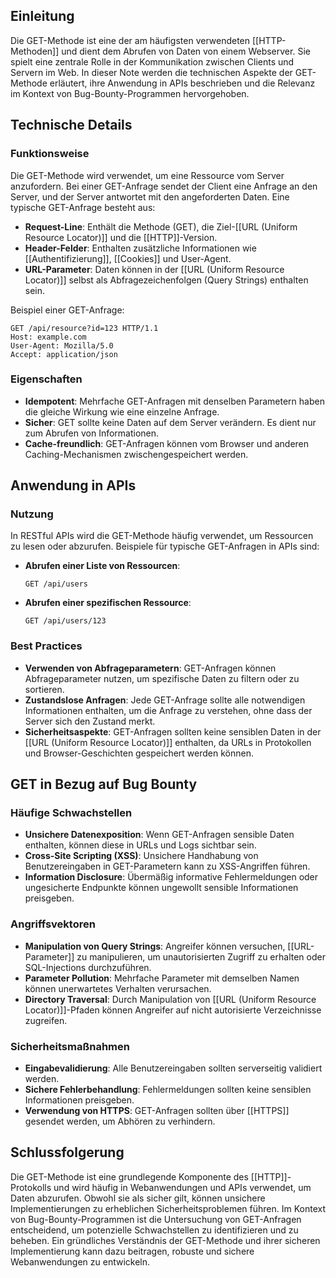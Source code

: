 
## Einleitung

Die GET-Methode ist eine der am häufigsten verwendeten [[HTTP-Methoden]] und dient dem Abrufen von Daten von einem Webserver. Sie spielt eine zentrale Rolle in der Kommunikation zwischen Clients und Servern im Web. In dieser Note werden die technischen Aspekte der GET-Methode erläutert, ihre Anwendung in APIs beschrieben und die Relevanz im Kontext von Bug-Bounty-Programmen hervorgehoben.

## Technische Details

### Funktionsweise

Die GET-Methode wird verwendet, um eine Ressource vom Server anzufordern. Bei einer GET-Anfrage sendet der Client eine Anfrage an den Server, und der Server antwortet mit den angeforderten Daten. Eine typische GET-Anfrage besteht aus:

- **Request-Line**: Enthält die Methode (GET), die Ziel-[[URL (Uniform Resource Locator)]] und die [[HTTP]]-Version.
- **Header-Felder**: Enthalten zusätzliche Informationen wie [[Authentifizierung]], [[Cookies]] und User-Agent.
- **URL-Parameter**: Daten können in der [[URL (Uniform Resource Locator)]] selbst als Abfragezeichenfolgen (Query Strings) enthalten sein.

Beispiel einer GET-Anfrage:
```
GET /api/resource?id=123 HTTP/1.1
Host: example.com
User-Agent: Mozilla/5.0
Accept: application/json
```

### Eigenschaften

- **Idempotent**: Mehrfache GET-Anfragen mit denselben Parametern haben die gleiche Wirkung wie eine einzelne Anfrage.
- **Sicher**: GET sollte keine Daten auf dem Server verändern. Es dient nur zum Abrufen von Informationen.
- **Cache-freundlich**: GET-Anfragen können vom Browser und anderen Caching-Mechanismen zwischengespeichert werden.

## Anwendung in APIs

### Nutzung

In RESTful APIs wird die GET-Methode häufig verwendet, um Ressourcen zu lesen oder abzurufen. Beispiele für typische GET-Anfragen in APIs sind:

- **Abrufen einer Liste von Ressourcen**: 
  ```
  GET /api/users
  ```
- **Abrufen einer spezifischen Ressource**:
  ```
  GET /api/users/123
  ```

### Best Practices

- **Verwenden von Abfrageparametern**: GET-Anfragen können Abfrageparameter nutzen, um spezifische Daten zu filtern oder zu sortieren.
- **Zustandslose Anfragen**: Jede GET-Anfrage sollte alle notwendigen Informationen enthalten, um die Anfrage zu verstehen, ohne dass der Server sich den Zustand merkt.
- **Sicherheitsaspekte**: GET-Anfragen sollten keine sensiblen Daten in der [[URL (Uniform Resource Locator)]] enthalten, da URLs in Protokollen und Browser-Geschichten gespeichert werden können.

## GET in Bezug auf Bug Bounty

### Häufige Schwachstellen

- **Unsichere Datenexposition**: Wenn GET-Anfragen sensible Daten enthalten, können diese in URLs und Logs sichtbar sein.
- **Cross-Site Scripting (XSS)**: Unsichere Handhabung von Benutzereingaben in GET-Parametern kann zu XSS-Angriffen führen.
- **Information Disclosure**: Übermäßig informative Fehlermeldungen oder ungesicherte Endpunkte können ungewollt sensible Informationen preisgeben.

### Angriffsvektoren

- **Manipulation von Query Strings**: Angreifer können versuchen, [[URL-Parameter]] zu manipulieren, um unautorisierten Zugriff zu erhalten oder SQL-Injections durchzuführen.
- **Parameter Pollution**: Mehrfache Parameter mit demselben Namen können unerwartetes Verhalten verursachen.
- **Directory Traversal**: Durch Manipulation von [[URL (Uniform Resource Locator)]]-Pfaden können Angreifer auf nicht autorisierte Verzeichnisse zugreifen.

### Sicherheitsmaßnahmen

- **Eingabevalidierung**: Alle Benutzereingaben sollten serverseitig validiert werden.
- **Sichere Fehlerbehandlung**: Fehlermeldungen sollten keine sensiblen Informationen preisgeben.
- **Verwendung von HTTPS**: GET-Anfragen sollten über [[HTTPS]] gesendet werden, um Abhören zu verhindern.

## Schlussfolgerung

Die GET-Methode ist eine grundlegende Komponente des [[HTTP]]-Protokolls und wird häufig in Webanwendungen und APIs verwendet, um Daten abzurufen. Obwohl sie als sicher gilt, können unsichere Implementierungen zu erheblichen Sicherheitsproblemen führen. Im Kontext von Bug-Bounty-Programmen ist die Untersuchung von GET-Anfragen entscheidend, um potenzielle Schwachstellen zu identifizieren und zu beheben. Ein gründliches Verständnis der GET-Methode und ihrer sicheren Implementierung kann dazu beitragen, robuste und sichere Webanwendungen zu entwickeln.